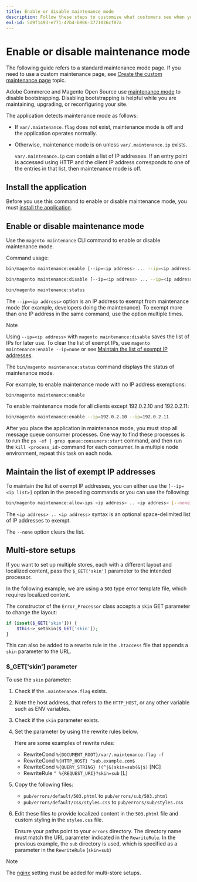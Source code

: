```yaml
---
title: Enable or disable maintenance mode
description: Follow these steps to customize what customers see when your Adobe Commerce or Magento Open Source deployment is down for maintenance.
exl-id: 5d9f1493-e771-47b4-b906-3771026cf07a
---
```

# Enable or disable maintenance mode

The following guide refers to a standard maintenance mode page. If you need to use a custom maintenance page, see [Create the custom maintenance page](../../upgrade/troubleshooting/maintenance-mode-options.md) topic.

Adobe Commerce and Magento Open Source use [maintenance mode](../../configuration/bootstrap/application-modes.md#maintenance-mode) to disable bootstrapping. Disabling bootstrapping is helpful while you are maintaining, upgrading, or reconfiguring your site.

The application detects maintenance mode as follows:

*  If `var/.maintenance.flag` does not exist, maintenance mode is off and the application operates normally.
*  Otherwise, maintenance mode is on unless `var/.maintenance.ip` exists.

   `var/.maintenance.ip` can contain a list of IP addresses. If an entry point is accessed using HTTP and the client IP address corresponds to one of the entries in that list, then maintenance mode is off.

## Install the application

Before you use this command to enable or disable maintenance mode, you must [install the application](../advanced.md).

## Enable or disable maintenance mode

Use the `magento maintenance` CLI command to enable or disable maintenance mode.

Command usage:

```bash
bin/magento maintenance:enable [--ip=<ip address> ... --ip=<ip address>] | [ip=none]
```

```bash
bin/magento maintenance:disable [--ip=<ip address> ... --ip=<ip address>] | [ip=none]
```

```bash
bin/magento maintenance:status
```

The `--ip=<ip address>` option is an IP address to exempt from maintenance mode (for example, developers doing the maintenance). To exempt more than one IP address in the same command, use the option multiple times.

>[!NOTE]
>
>Using `--ip=<ip address>` with `magento maintenance:disable` saves the list of IPs for later use. To clear the list of exempt IPs, use `magento maintenance:enable --ip=none` or see [Maintain the list of exempt IP addresses](#maintain-the-list-of-exempt-ip-addresses).

The `bin/magento maintenance:status` command displays the status of maintenance mode.

For example, to enable maintenance mode with no IP address exemptions:

```bash
bin/magento maintenance:enable
```

To enable maintenance mode for all clients except 192.0.2.10 and 192.0.2.11:

```bash
bin/magento maintenance:enable --ip=192.0.2.10 --ip=192.0.2.11
```

After you place the application in maintenance mode, you must stop all message queue consumer processes.
One way to find these processes is to run the `ps -ef | grep queue:consumers:start` command, and then run the `kill <process_id>` command for each consumer. In a multiple node environment, repeat this task on each node.

## Maintain the list of exempt IP addresses

To maintain the list of exempt IP addresses, you can either use the `[--ip=<ip list>]` option in the preceding commands or you can use the following:

```bash
bin/magento maintenance:allow-ips <ip address> .. <ip address> [--none]
```

The `<ip address> .. <ip address>` syntax is an optional space-delimited list of IP addresses to exempt.

The `--none` option clears the list.

## Multi-store setups

<!-- To set up multiple stores, each with a different layout and localized content, create a skin for each and put it into `pub/errors/{name}` where `{name}` is the store code. To distinguish between stores and websites with the same instance, use `pub/errors/{type}-{name}` where `{type}` is either `store` or `website` and matches the `MAGE_RUN_TYPE` in your server configuration. Another option is to pass the `$_GET['skin']` parameter to the intended processor. This method requires a specific configuration on your server. -->
<!-- Replace the line below with the commented text after https://github.com/magento/magento2/pull/35095 is merged. -->

If you want to set up multiple stores, each with a different layout and localized content, pass the `$_GET['skin']` parameter to the intended processor.

In the following example, we are using a `503` type error template file, which requires localized content.

The constructor of the `Error_Processor` class accepts a `skin` GET parameter to change the layout:

```php
if (isset($_GET['skin'])) {
    $this->_setSkin($_GET['skin']);
}
```

This can also be added to a rewrite rule in the `.htaccess` file that appends a `skin` parameter to the URL.

### $_GET['skin'] parameter

To use the `skin` parameter:

1. Check if the `.maintenance.flag` exists.
1. Note the host address, that refers to the `HTTP_HOST`, or any other variable such as ENV variables.
1. Check if the `skin` parameter exists.
1. Set the parameter by using the rewrite rules below.

   Here are some examples of rewrite rules:

   *  RewriteCond `%{DOCUMENT_ROOT}/var/.maintenance.flag -f`
   *  RewriteCond `%{HTTP_HOST} ^sub.example.com$`
   *  RewriteCond `%{QUERY_STRING} !(^|&)skin=sub(&|$)` [NC]
   *  RewriteRule `^ %{REQUEST_URI}?skin=sub` [L]

1. Copy the following files:

   *  `pub/errors/default/503.phtml` to `pub/errors/sub/503.phtml`
   *  `pub/errors/default/css/styles.css` to `pub/errors/sub/styles.css`

1. Edit these files to provide localized content in the `503.phtml` file and custom styling in the `styles.css` file.

   Ensure your paths point to your `errors` directory. The directory name must match the URL parameter indicated in the `RewriteRule`. In the previous example, the `sub` directory is used, which is specified as a parameter in the `RewriteRule` (`skin=sub`)

>[!NOTE]
>
>The [nginx](../../configuration/multi-sites/ms-nginx.md) setting must be added for multi-store setups.
